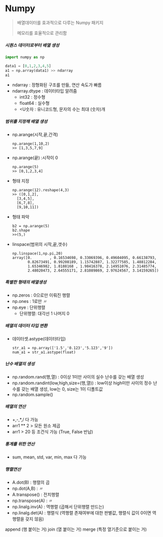 # Numpy

>  배열데이터를 효과적으로 다루는 Numpy 패키지
>
>  메모리를 효율적으로 관리함



##### 시퀀스 데이터로부터 배열 생성

```python
import numpy as np

data1 = [0,1,2,3,4,5]
a1 = np.array(data1) >> ndarray
a1
```

- ndarray : 정형화된 구조를 만듦, 연산 속도가 빠름
- ndarray.dtype : 데이터타입 알려줌
  - int32 : 정수형
  - float64 : 실수형
  - <U숫자 : 유니코드형, 문자의 수는 최대 (숫자)개



##### 범위를 지정해 배열 생성

- np.arange(시작,끝,간격)

  ```
  np.arange(1,10,2)
  >> [1,3,5,7,9]
  ```

  

- np.arange(끝) :시작이 0

  ```
  np.arange(5)
  >> [0,1,2,3,4]
  ```

- 형태 지정

  ```
  np.arange(12).reshape(4,3)
  >> ([0,1,2],
  	[3,4,5],
  	[6,7,8],
  	[9,10,11])
  ```

- 형태 파악

  ```
  b2 = np.arange(5)
  b2.shape
  >>(5,)
  ```

- linspace(범위의 시작,끝,갯수)

  ```
  np.linspace(1,np.pi,20)
  array([0.        , 0.16534698, 0.33069396, 0.49604095, 0.66138793,
         0.82673491, 0.99208189, 1.15742887, 1.32277585, 1.48812284,
         1.65346982, 1.8188168 , 1.98416378, 2.14951076, 2.31485774,
         2.48020473, 2.64555171, 2.81089869, 2.97624567, 3.14159265])
  ```



##### 특별한 형태의 배열생성

- np.zeros : 0으로만 이뤄진 행렬
- np.ones : 1로만 〃
- np.eye : 단위행렬
  - 단위행렬: 대각선 1 나머지 0 



##### 배열의 데이터 타입 변환

- 데이터셋.astype(데이터타입)

  ```
  str_a1 = np.array(['1.5','0.123','5.123','9'])
  num_a1 = str_a1.astype(float)
  ```



##### 난수 배열의 생성

- np.random.rand(행,열) : 0이상 1미만 사이의 실수 난수를 갖는 배열 생성
- np.random.randint(low,high,size=(행,열)) : low이상 high미만 사이의 정수 난수를 갖는 배열 생성, low는 0, size는 1이 디폴트값
- np.random.sample()



##### 배열의 연산

- +,-,*,/ 다 가능
- arr1 ** 2 > 모든 원소 제곱
- arr1 > 20  등 조건식 가능 (True, False 반납)



##### 통계를 위한 연산

- sum, mean, std, var, min, max 다 가능



##### 행렬연산

- A.dot(B) : 행렬의 곱
- np.dot(A,B) : 〃
- A.transpose() : 전치행렬
- np.transpose(A) : 〃
- np.linalg.inv(A) : 역행렬 (곱해서 단위행렬 만드는)
- np.linalg.det(A) : 행렬식 (역행렬 존재여부에 대한 판별값, 행렬식 값이 0이면 역행렬을 갖지 않음)



append (행 붙이는 거)
join (열 붙이는 거)
merge (특정 열기준으로 붙이는 거)